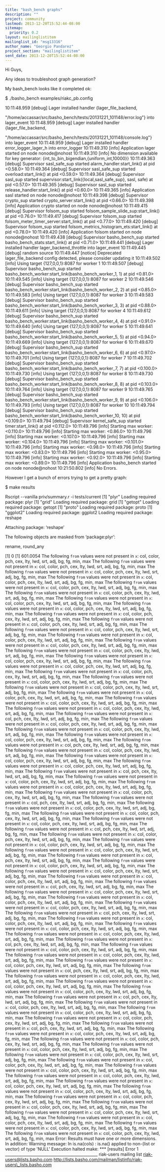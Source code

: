 ```yaml
---
title: "bash_bench graphs"
description: ""
project: community
lastmod: 2013-12-20T15:52:44-08:00
sitemap:
  priority: 0.2
layout: mailinglistitem
mailinglist_id: "msg13316"
author_name: "Georgio Pandarez"
project_section: "mailinglistitem"
sent_date: 2013-12-20T15:52:44-08:00
---
```



Hi Guys,

Any ideas to troubleshoot graph generation?

My bash\_bench looks like it completed ok:

$ ./basho\_bench
examples/riakc\_pb.config

10:11:48.959 [debug] Lager installed handler {lager\_file\_backend,

"/home/accassar/src/basho\_bench/tests/20131221\_101148/error.log"} into
lager\_event
10:11:48.959 [debug] Lager installed handler {lager\_file\_backend,

"/home/accassar/src/basho\_bench/tests/20131221\_101148/console.log"} into
lager\_event
10:11:48.959 [debug] Lager installed handler error\_logger\_lager\_h into
error\_logger
10:11:49.310 [info] Application lager started on node nonode@nohost
10:11:49.310 [info] No dimension available for key generator:
{int\_to\_bin\_bigendian,{uniform\_int,10000}}
10:11:49.363 [debug] Supervisor sasl\_safe\_sup started
alarm\_handler:start\_link() at pid <0.58.0>
10:11:49.364 [debug] Supervisor sasl\_safe\_sup started overload:start\_link()
at pid <0.59.0>
10:11:49.364 [debug] Supervisor sasl\_sup started
supervisor:start\_link({local,sasl\_safe\_sup}, sasl, safe) at pid <0.57.0>
10:11:49.365 [debug] Supervisor sasl\_sup started
release\_handler:start\_link() at pid <0.60.0>
10:11:49.365 [info] Application sasl started on node nonode@nohost
10:11:49.398 [debug] Supervisor crypto\_sup started
crypto\_server:start\_link() at pid <0.66.0>
10:11:49.398 [info] Application crypto started on node nonode@nohost
10:11:49.415 [debug] Supervisor folsom\_sup started
folsom\_sample\_slide\_sup:start\_link() at pid <0.76.0>
10:11:49.417 [debug] Supervisor folsom\_sup started
folsom\_meter\_timer\_server:start\_link() at pid <0.77.0>
10:11:49.420 [debug] Supervisor folsom\_sup started
folsom\_metrics\_histogram\_ets:start\_link() at pid <0.78.0>
10:11:49.420 [info] Application folsom started on node nonode@nohost
10:11:49.438 [debug] Supervisor basho\_bench\_sup started
basho\_bench\_stats:start\_link() at pid <0.71.0>
10:11:49.441 [debug] Lager installed handler lager\_backend\_throttle into
lager\_event
10:11:49.445 [debug] random source
10:11:49.447 [notice] Deprecated lager\_file\_backend config detected, please
consider updating it
10:11:49.502 [info] Using target {127,0,0,1}:8087 for worker 1
10:11:49.507 [debug] Supervisor basho\_bench\_sup started
basho\_bench\_worker:start\_link(basho\_bench\_worker\_1, 1) at pid <0.81.0>
10:11:49.545 [info] Using target {127,0,0,1}:8087 for worker 2
10:11:49.546 [debug] Supervisor basho\_bench\_sup started
basho\_bench\_worker:start\_link(basho\_bench\_worker\_2, 2) at pid <0.85.0>
10:11:49.583 [info] Using target {127,0,0,1}:8087 for worker 3
10:11:49.583 [debug] Supervisor basho\_bench\_sup started
basho\_bench\_worker:start\_link(basho\_bench\_worker\_3, 3) at pid <0.88.0>
10:11:49.611 [info] Using target {127,0,0,1}:8087 for worker 4
10:11:49.612 [debug] Supervisor basho\_bench\_sup started
basho\_bench\_worker:start\_link(basho\_bench\_worker\_4, 4) at pid <0.91.0>
10:11:49.640 [info] Using target {127,0,0,1}:8087 for worker 5
10:11:49.641 [debug] Supervisor basho\_bench\_sup started
basho\_bench\_worker:start\_link(basho\_bench\_worker\_5, 5) at pid <0.94.0>
10:11:49.669 [info] Using target {127,0,0,1}:8087 for worker 6
10:11:49.670 [debug] Supervisor basho\_bench\_sup started
basho\_bench\_worker:start\_link(basho\_bench\_worker\_6, 6) at pid <0.97.0>
10:11:49.701 [info] Using target {127,0,0,1}:8087 for worker 7
10:11:49.702 [debug] Supervisor basho\_bench\_sup started
basho\_bench\_worker:start\_link(basho\_bench\_worker\_7, 7) at pid <0.100.0>
10:11:49.730 [info] Using target {127,0,0,1}:8087 for worker 8
10:11:49.730 [debug] Supervisor basho\_bench\_sup started
basho\_bench\_worker:start\_link(basho\_bench\_worker\_8, 8) at pid <0.103.0>
10:11:49.764 [info] Using target {127,0,0,1}:8087 for worker 9
10:11:49.765 [debug] Supervisor basho\_bench\_sup started
basho\_bench\_worker:start\_link(basho\_bench\_worker\_9, 9) at pid <0.106.0>
10:11:49.793 [info] Using target {127,0,0,1}:8087 for worker 10
10:11:49.794 [debug] Supervisor basho\_bench\_sup started
basho\_bench\_worker:start\_link(basho\_bench\_worker\_10, 10) at pid <0.109.0>
10:11:49.794 [debug] Supervisor kernel\_safe\_sup started timer:start\_link()
at pid <0.112.0>
10:11:49.796 [info] Starting max worker: <0.110.0>
10:11:49.796 [info] Starting max worker: <0.86.0>
10:11:49.796 [info] Starting max worker: <0.107.0>
10:11:49.796 [info] Starting max worker: <0.104.0>
10:11:49.796 [info] Starting max worker: <0.101.0>
10:11:49.796 [info] Starting max worker: <0.98.0>
10:11:49.796 [info] Starting max worker: <0.83.0>
10:11:49.796 [info] Starting max worker: <0.95.0>
10:11:49.796 [info] Starting max worker: <0.92.0>
10:11:49.796 [info] Starting max worker: <0.89.0>
10:11:49.796 [info] Application basho\_bench started on node nonode@nohost
10:21:50.802 [info] No Errors.

However I get a bunch of errors trying to get a pretty graph:

$ make
results

Rscript --vanilla priv/summary.r -i tests/current
[1] "plyr"
Loading required package: plyr
[1] "grid"
Loading required package: grid
[1] "getopt"
Loading required package: getopt
[1] "proto"
Loading required package: proto
[1] "ggplot2"
Loading required package: ggplot2
Loading required package: reshape

Attaching package: ‘reshape’

The following objects are masked from ‘package:plyr’:

 rename, round\_any

[1] 0
[1] 601.0054
The following `from` values were not present in `x`: col, color, pch, cex,
lty, lwd, srt, adj, bg, fg, min, max
The following `from` values were not present in `x`: col, color, pch, cex,
lty, lwd, srt, adj, bg, fg, min, max
The following `from` values were not present in `x`: col, color, pch, cex,
lty, lwd, srt, adj, bg, fg, min, max
The following `from` values were not present in `x`: col, color, pch, cex,
lty, lwd, srt, adj, bg, fg, min, max
The following `from` values were not present in `x`: col, color, pch, cex,
lty, lwd, srt, adj, bg, fg, min, max
The following `from` values were not present in `x`: col, color, pch, cex,
lty, lwd, srt, adj, bg, fg, min, max
The following `from` values were not present in `x`: col, color, pch, cex,
lty, lwd, srt, adj, bg, fg, min, max
The following `from` values were not present in `x`: col, color, pch, cex,
lty, lwd, srt, adj, bg, fg, min, max
The following `from` values were not present in `x`: col, color, pch, cex,
lty, lwd, srt, adj, bg, fg, min, max
The following `from` values were not present in `x`: col, color, pch, cex,
lty, lwd, srt, adj, bg, fg, min, max
The following `from` values were not present in `x`: col, color, pch, cex,
lty, lwd, srt, adj, bg, fg, min, max
The following `from` values were not present in `x`: col, color, pch, cex,
lty, lwd, srt, adj, bg, fg, min, max
The following `from` values were not present in `x`: col, color, pch, cex,
lty, lwd, srt, adj, bg, fg, min, max
The following `from` values were not present in `x`: col, color, pch, cex,
lty, lwd, srt, adj, bg, fg, min, max
The following `from` values were not present in `x`: col, color, pch, cex,
lty, lwd, srt, adj, bg, fg, min, max
The following `from` values were not present in `x`: col, color, pch, cex,
lty, lwd, srt, adj, bg, fg, min, max
The following `from` values were not present in `x`: col, color, pch, cex,
lty, lwd, srt, adj, bg, fg, min, max
The following `from` values were not present in `x`: col, color, pch, cex,
lty, lwd, srt, adj, bg, fg, min, max
The following `from` values were not present in `x`: col, color, pch, cex,
lty, lwd, srt, adj, bg, fg, min, max
The following `from` values were not present in `x`: col, color, pch, cex,
lty, lwd, srt, adj, bg, fg, min, max
The following `from` values were not present in `x`: col, color, pch, cex,
lty, lwd, srt, adj, bg, fg, min, max
The following `from` values were not present in `x`: col, color, pch, cex,
lty, lwd, srt, adj, bg, fg, min, max
The following `from` values were not present in `x`: col, pch, cex, lty,
lwd, srt, adj, bg, fg, min, max
The following `from` values were not present in `x`: col, color, pch, cex,
lty, lwd, srt, adj, bg, fg, min, max
The following `from` values were not present in `x`: col, color, pch, cex,
lty, lwd, srt, adj, bg, fg, min, max
The following `from` values were not present in `x`: col, color, pch, cex,
lty, lwd, srt, adj, bg, fg, min, max
The following `from` values were not present in `x`: col, pch, cex, lty,
lwd, srt, adj, bg, fg, min, max
The following `from` values were not present in `x`: col, color, pch, cex,
lty, lwd, srt, adj, bg, fg, min, max
The following `from` values were not present in `x`: col, color, pch, cex,
lty, lwd, srt, adj, bg, fg, min, max
The following `from` values were not present in `x`: col, color, pch, cex,
lty, lwd, srt, adj, bg, fg, min, max
The following `from` values were not present in `x`: col, pch, cex, lty,
lwd, srt, adj, bg, fg, min, max
The following `from` values were not present in `x`: col, color, pch, cex,
lty, lwd, srt, adj, bg, fg, min, max
The following `from` values were not present in `x`: col, color, pch, cex,
lty, lwd, srt, adj, bg, fg, min, max
The following `from` values were not present in `x`: col, color, pch, cex,
lty, lwd, srt, adj, bg, fg, min, max
The following `from` values were not present in `x`: col, pch, cex, lty,
lwd, srt, adj, bg, fg, min, max
The following `from` values were not present in `x`: col, color, pch, cex,
lty, lwd, srt, adj, bg, fg, min, max
The following `from` values were not present in `x`: col, color, pch, cex,
lty, lwd, srt, adj, bg, fg, min, max
The following `from` values were not present in `x`: col, color, pch, cex,
lty, lwd, srt, adj, bg, fg, min, max
The following `from` values were not present in `x`: col, pch, cex, lty,
lwd, srt, adj, bg, fg, min, max
The following `from` values were not present in `x`: col, color, pch, cex,
lty, lwd, srt, adj, bg, fg, min, max
The following `from` values were not present in `x`: col, color, pch, cex,
lty, lwd, srt, adj, bg, fg, min, max
The following `from` values were not present in `x`: col, color, pch, cex,
lty, lwd, srt, adj, bg, fg, min, max
The following `from` values were not present in `x`: col, pch, cex, lty,
lwd, srt, adj, bg, fg, min, max
The following `from` values were not present in `x`: col, color, pch, cex,
lty, lwd, srt, adj, bg, fg, min, max
The following `from` values were not present in `x`: col, color, pch, cex,
lty, lwd, srt, adj, bg, fg, min, max
The following `from` values were not present in `x`: col, color, pch, cex,
lty, lwd, srt, adj, bg, fg, min, max
The following `from` values were not present in `x`: col, pch, cex, lty,
lwd, srt, adj, bg, fg, min, max
The following `from` values were not present in `x`: col, color, pch, cex,
lty, lwd, srt, adj, bg, fg, min, max
The following `from` values were not present in `x`: col, color, pch, cex,
lty, lwd, srt, adj, bg, fg, min, max
The following `from` values were not present in `x`: col, color, pch, cex,
lty, lwd, srt, adj, bg, fg, min, max
The following `from` values were not present in `x`: col, pch, cex, lty,
lwd, srt, adj, bg, fg, min, max
The following `from` values were not present in `x`: col, color, pch, cex,
lty, lwd, srt, adj, bg, fg, min, max
The following `from` values were not present in `x`: col, color, pch, cex,
lty, lwd, srt, adj, bg, fg, min, max
The following `from` values were not present in `x`: col, color, pch, cex,
lty, lwd, srt, adj, bg, fg, min, max
The following `from` values were not present in `x`: col, pch, cex, lty,
lwd, srt, adj, bg, fg, min, max
The following `from` values were not present in `x`: col, color, pch, cex,
lty, lwd, srt, adj, bg, fg, min, max
The following `from` values were not present in `x`: col, color, pch, cex,
lty, lwd, srt, adj, bg, fg, min, max
The following `from` values were not present in `x`: col, color, pch, cex,
lty, lwd, srt, adj, bg, fg, min, max
The following `from` values were not present in `x`: col, pch, cex, lty,
lwd, srt, adj, bg, fg, min, max
The following `from` values were not present in `x`: col, color, pch, cex,
lty, lwd, srt, adj, bg, fg, min, max
The following `from` values were not present in `x`: col, color, pch, cex,
lty, lwd, srt, adj, bg, fg, min, max
The following `from` values were not present in `x`: col, color, pch, cex,
lty, lwd, srt, adj, bg, fg, min, max
The following `from` values were not present in `x`: col, pch, cex, lty,
lwd, srt, adj, bg, fg, min, max
The following `from` values were not present in `x`: col, color, pch, cex,
lty, lwd, srt, adj, bg, fg, min, max
The following `from` values were not present in `x`: col, color, pch, cex,
lty, lwd, srt, adj, bg, fg, min, max
The following `from` values were not present in `x`: col, color, pch, cex,
lty, lwd, srt, adj, bg, fg, min, max
The following `from` values were not present in `x`: col, pch, cex, lty,
lwd, srt, adj, bg, fg, min, max
The following `from` values were not present in `x`: col, color, pch, cex,
lty, lwd, srt, adj, bg, fg, min, max
The following `from` values were not present in `x`: col, color, pch, cex,
lty, lwd, srt, adj, bg, fg, min, max
The following `from` values were not present in `x`: col, color, pch, cex,
lty, lwd, srt, adj, bg, fg, min, max
The following `from` values were not present in `x`: col, color, pch, cex,
lty, lwd, srt, adj, bg, fg, min, max
The following `from` values were not present in `x`: col, color, pch, cex,
lty, lwd, srt, adj, bg, fg, min, max
The following `from` values were not present in `x`: col, color, pch, cex,
lty, lwd, srt, adj, bg, fg, min, max
The following `from` values were not present in `x`: col, color, pch, cex,
lty, lwd, srt, adj, bg, fg, min, max
The following `from` values were not present in `x`: col, color, pch, cex,
lty, lwd, srt, adj, bg, fg, min, max
The following `from` values were not present in `x`: col, color, pch, cex,
lty, lwd, srt, adj, bg, fg, min, max
The following `from` values were not present in `x`: col, color, pch, cex,
lty, lwd, srt, adj, bg, fg, min, max
The following `from` values were not present in `x`: col, color, pch, cex,
lty, lwd, srt, adj, bg, fg, min, max
The following `from` values were not present in `x`: col, color, pch, cex,
lty, lwd, srt, adj, bg, fg, min, max
The following `from` values were not present in `x`: col, color, pch, cex,
lty, lwd, srt, adj, bg, fg, min, max
The following `from` values were not present in `x`: col, color, pch, cex,
lty, lwd, srt, adj, bg, fg, min, max
The following `from` values were not present in `x`: col, color, pch, cex,
lty, lwd, srt, adj, bg, fg, min, max
Error: Results must have one or more dimensions.
In addition: Warning message:
In is.na(cols) : is.na() applied to non-(list or vector) of type 'NULL'
Execution halted
make: \*\*\* [results] Error 1
\_\_\_\_\_\_\_\_\_\_\_\_\_\_\_\_\_\_\_\_\_\_\_\_\_\_\_\_\_\_\_\_\_\_\_\_\_\_\_\_\_\_\_\_\_\_\_
riak-users mailing list
riak-users@lists.basho.com
http://lists.basho.com/mailman/listinfo/riak-users\_lists.basho.com

